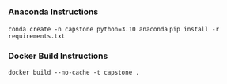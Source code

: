 ### Anaconda Instructions

` conda create -n capstone python=3.10 anaconda `
` pip install -r requirements.txt ` 

### Docker Build Instructions

` docker build --no-cache -t capstone . `  
